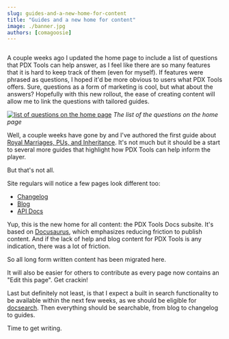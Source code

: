 ```yaml
---
slug: guides-and-a-new-home-for-content
title: "Guides and a new home for content"
image: ./banner.jpg
authors: [comagoosie]
---
```


<div style={{textAlign: "center"}}>
  <img alt="" width={512} height={186} src={require("./banner.jpg").default} />
</div>

A couple weeks ago I updated the home page to include a list of questions that PDX Tools can help answer, as I feel like there are so many features that it is hard to keep track of them (even for myself). If features were phrased as questions, I hoped it'd be more obvious to users what PDX Tools offers. Sure, questions as a form of marketing is cool, but what about the answers? Hopefully with this new rollout, the ease of creating content will allow me to link the questions with tailored guides.

<!--truncate-->

[![list of questions on the home page](questions.png)](questions.png)
*The list of the questions on the home page*

Well, a couple weeks have gone by and I've authored the first guide about [Royal Marriages, PUs, and Inheritance](/docs/eu4-guides/royal-marriage-inheritance/). It's not much but it should be a start to several more guides that highlight how PDX Tools can help inform the player.

But that's not all.

Site regulars will notice a few pages look different too:

- [Changelog](/changelog)
- [Blog](/blog)
- [API Docs](/docs/api)

Yup, this is the new home for all content: the PDX Tools Docs subsite. It's based on [Docusaurus](https://docusaurus.io/), which emphasizes reducing friction to publish content. And if the lack of help and blog content for PDX Tools is any indication, there was a lot of friction.

So all long form written content has been migrated here.

It will also be easier for others to contribute as every page now contains an "Edit this page". Get crackin!

Last but definitely not least, is that I expect a built in search functionality to be available within the next few weeks, as we should be eligible for [docsearch](https://docsearch.algolia.com). Then everything should be searchable, from blog to changelog to guides.

Time to get writing.